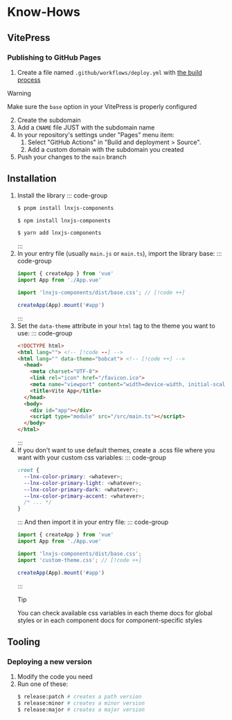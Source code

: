 # Know-Hows

## VitePress
### Publishing to GitHub Pages
1. Create a file named `.github/workflows/deploy.yml` with [the build process](https://vitepress.dev/guide/deploy#github-pages)

> [!WARNING]
> Make sure the `base` option in your VitePress is properly configured

2. Create the subdomain
3. Add a `CNAME` file JUST with the subdomain name
4. In your repository's settings under "Pages" menu item:
   1. Select "GitHub Actions" in "Build and deployment > Source".
   2. Add a custom domain with the subdomain you created
5. Push your changes to the `main` branch

## Installation
1. Install the library
   ::: code-group
   ```bash [pnpm]
   $ pnpm install lnxjs-components
   ```
   ```bash [npm]
   $ npm install lnxjs-components
   ```
   ```bash [yarn]
   $ yarn add lnxjs-components
   ```
   :::
2. In your entry file (usually `main.js` or `main.ts`), import the library base:
   ::: code-group
   ```ts [./main.ts]
   import { createApp } from 'vue'
   import App from './App.vue'
   
   import 'lnxjs-components/dist/base.css'; // [!code ++]
   
   createApp(App).mount('#app')
   ```
   :::
3. Set the `data-theme` attribute in your `html` tag to the theme you want to use:
   ::: code-group
   ```html [./index.html] {2}
   <!DOCTYPE html>
   <html lang=""> <!-- [!code --] -->
   <html lang="" data-theme="bobcat"> <!-- [!code ++] -->
     <head>
       <meta charset="UTF-8">
       <link rel="icon" href="/favicon.ico">
       <meta name="viewport" content="width=device-width, initial-scale=1.0">
       <title>Vite App</title>
     </head>
     <body>
       <div id="app"></div>
       <script type="module" src="/src/main.ts"></script>
     </body>
   </html>
   ```
   :::
4. If you don't want to use default themes, create a .scss file where you want with your custom css variables:
   ::: code-group
   ```scss [custom-theme.scss]
   :root {
     --lnx-color-primary: <whatever>;
     --lnx-color-primary-light: <whatever>;
     --lnx-color-primary-dark: <whatever>;
     --lnx-color-primary-accent: <whatever>;
     /* ... */
   }
   ```
   ::: 
   And then import it in your entry file:
   ::: code-group
   ```ts [./main.ts]
   import { createApp } from 'vue'
   import App from './App.vue'
   
   import 'lnxjs-components/dist/base.css';
   import 'custom-theme.css'; // [!code ++]
   
   createApp(App).mount('#app')
   ```
   :::
   > [!TIP]
   > You can check available css variables in each theme docs for global styles or in each component docs for component-specific styles 

## Tooling
### Deploying a new version
1. Modify the code you need
2. Run one of these:
   ```bash
   $ release:patch # creates a path version 
   $ release:minor # creates a minor version
   $ release:major # creates a major version
   ```
